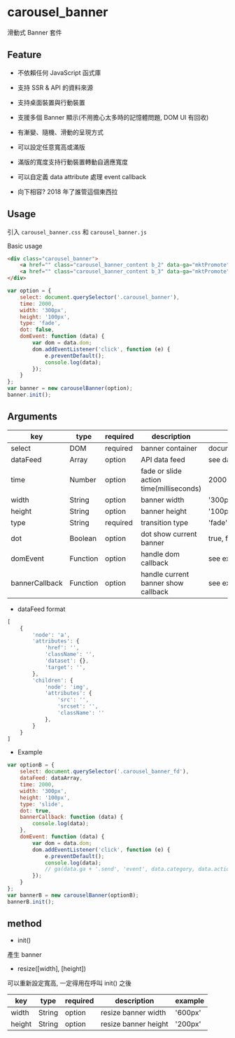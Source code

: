 # carousel_banner

滑動式 Banner 套件

## Feature

* 不依賴任何 JavaScript 函式庫

* 支持 SSR & API 的資料來源

* 支持桌面裝置與行動裝置

* 支援多個 Banner 顯示(不用擔心太多時的記憶體問題, DOM UI 有回收)

* 有漸變、隨機、滑動的呈現方式

* 可以設定任意寬高或滿版

* 滿版的寬度支持行動裝置轉動自適應寬度

* 可以自定義 data attribute 處理 event callback

* 向下相容? 2018 年了誰管這個東西拉

## Usage

引入 `carousel_banner.css` 和 `carousel_banner.js`

Basic usage

```HTML
<div class="carousel_banner">
    <a href="" class="carousel_banner_content b_2" data-ga="mktPromote" data-label="a2" data-action="click" data-category="b"><img src="https://tedshd.io/image/banner_2@1x.jpg" srcset="https://tedshd.io/image/banner_2@2x.jpg 2x" alt=""></a>
    <a href="" class="carousel_banner_content b_3" data-ga="mktPromote" data-label="a3" data-action="click" data-category="b"><img src="https://tedshd.io/image/banner_3@1x.jpg" srcset="https://tedshd.io/image/banner_3@2x.jpg 2x" alt=""></a>
</div>
```

```JavaScript
var option = {
    select: document.querySelector('.carousel_banner'),
    time: 2000,
    width: '300px',
    height: '100px',
    type: 'fade',
    dot: false,
    domEvent: function (data) {
        var dom = data.dom;
        dom.addEventListener('click', function (e) {
            e.preventDefault();
            console.log(data);
        });
    }
};
var banner = new carouselBanner(option);
banner.init();
```


## Arguments

|key|type|required|description|example|
|---|---|---|---|---|
| select         | DOM      | required | banner container                        | document.querySelector('#banner') |
| dataFeed       | Array    | option   | API data feed                           | see data format                   |
| time           | Number   | option   | fade or slide action time(milliseconds) | 2000                              |
| width          | String   | option   | banner width                            | '300px'                           |
| height         | String   | option   | banner height                           | '100px'                           |
| type           | String   | required | transition type                         | 'fade', 'random', 'slide'         |
| dot            | Boolean  | option   | dot show current banner                 | true, false                       |
| domEvent       | Function | option   | handle dom callback                     | see example                       |
| bannerCallback | Function | option   | handle current banner show callback     | see example                       |

* dataFeed format

```JavaScript
[
    {
        'node': 'a',
        'attributes': {
            'href': '',
            'className': '',
            'dataset': {},
            'target': '',
        },
        'children': {
            'node': 'img',
            'attributes': {
                'src': '',
                'srcset': '',
                'className': ''
            },
        }
    }
]
```

* Example

```JavaScript
var optionB = {
    select: document.querySelector('.carousel_banner_fd'),
    dataFeed: dataArray,
    time: 2000,
    width: '300px',
    height: '100px',
    type: 'slide',
    dot: true,
    bannerCallback: function (data) {
        console.log(data);
    },
    domEvent: function (data) {
        var dom = data.dom;
        dom.addEventListener('click', function (e) {
            e.preventDefault();
            console.log(data);
            // ga(data.ga + '.send', 'event', data.category, data.action, data.label, {nonInteraction:true});
        });
    }
};
var bannerB = new carouselBanner(optionB);
bannerB.init();
```

## method

* init()

產生 banner

* resize([width], [height])

可以重新設定寬高, 一定得用在呼叫 init() 之後

|key|type|required|description|example|
|---|---|---|---|---|
| width  | String | option | resize banner width  | '600px' |
| height | String | option | resize banner height | '200px' |

